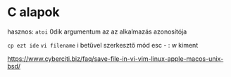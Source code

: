 # C alapok
hasznos: 
`atoi`
    0dik argumentum az az alkalmazás azonosítója

`cp ezt ide`
`vi filename`
    i betűvel szerkesztő mód
    esc - : w kiment

https://www.cyberciti.biz/faq/save-file-in-vi-vim-linux-apple-macos-unix-bsd/
